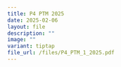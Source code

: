 ```yaml
---
title: P4 PTM 2025
date: 2025-02-06
layout: file
description: ""
image: ""
variant: tiptap
file_url: /files/P4_PTM_1_2025.pdf
---
```

